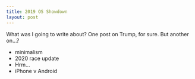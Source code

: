 ```yaml
---
title: 2019 OS Showdown
layout: post
---
```


What was I going to write about? One post on Trump, for sure. But another on...?
 - minimalism
 - 2020 race update
 - Hrm...
 - iPhone v Android 
